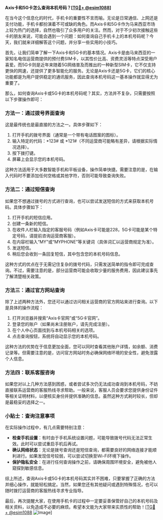 **Axis卡和5G卡怎么查询本机号码？[[TG💪+ @esim1088](https://t.me/s/esim1088)]**

在当今这个信息化的时代，手机卡的重要性不言而喻。无论是日常通信、上网还是支付功能，手机卡都扮演着不可或缺的角色。而Axis卡和5G卡作为马来西亚市场上较为热门的选择，自然也吸引了众多用户的关注。然而，对于不少初次接触这些卡的朋友来说，可能会遇到一个问题：如何查询自己手机卡上的本机号码呢？今天，我们就来详细解答这个问题，并分享一些实用的小技巧。

首先，让我们简单了解一下Axis卡和5G卡的基本情况。Axis卡是由马来西亚的一家知名电信运营商提供的预付费SIM卡，以其性价比高、资费灵活等特点深受用户喜爱。而5G卡则是近年来随着5G网络普及而推出的一种新型SIM卡，它不仅支持更快的网速，还提供了更多智能化的服务。无论是Axis卡还是5G卡，它们的核心功能都是为用户提供稳定的通讯服务，因此查询本机号码这一基本操作就显得尤为重要了。

那么，如何查询Axis卡或5G卡的本机号码呢？其实，方法并不复杂，只需要按照以下步骤操作即可：

### 方法一：通过拨号界面查询

这是最传统也是最直接的方法之一。具体步骤如下：

1. 打开手机的拨号界面（通常是一个带有电话图案的图标）。
2. 输入特定的代码：*123# 或 *121#（不同运营商可能略有差异，请根据实际情况选择）。
3. 按下拨打键。
4. 屏幕上会显示您的本机号码。

这种方法适用于大多数智能手机和平板设备，操作简单快捷。需要注意的是，在输入代码时不要添加任何空格或其他字符，否则可能导致查询失败。

### 方法二：通过短信查询

如果您不想通过拨号的方式进行查询，也可以尝试发送短信的方式来获取本机号码。具体步骤如下：

1. 打开手机的短信应用。
2. 创建一条新的短信。
3. 在收件人栏输入指定的客服号码（例如Axis卡可能是228，5G卡可能是某个特定号码，请提前咨询运营商客服）。
4. 在内容栏输入“MY”或“MYPHONE”等关键词（具体词汇以运营商规定为准）。
5. 发送短信。
6. 稍后您会收到一条回复短信，其中包含您的本机号码信息。

这种方式的优点在于无需记住复杂的拨号代码，只需发送简单的指令即可完成查询。不过，需要注意的是，部分运营商可能会收取少量的服务费用，因此建议事先了解清楚相关政策。

### 方法三：通过官方网站查询

除了上述两种方法外，您还可以通过访问相关运营商的官方网站来进行查询。以下是具体的操作流程：

1. 打开浏览器并搜索“Axis卡官网”或“5G卡官网”。
2. 登录您的账户（如果尚未注册账户，请先完成注册）。
3. 在个人中心页面找到与本机号码相关的选项。
4. 点击查询按钮，系统将自动显示您的本机号码。

这种方法的优势在于信息更加全面，您可以同时查看其他账户详情，如余额、消费记录等。但需要注意的是，访问官方网站时务必确保网络环境的安全性，避免泄露个人信息。

### 方法四：联系客服咨询

如果您对以上几种方法感到困惑，或者尝试多次仍无法成功查询到本机号码，不妨直接联系运营商的客服热线寻求帮助。一般来说，客服人员会要求您提供身份证件等相关证明材料，以便核实身份并提供准确的信息。虽然这种方式耗时较长，但却是最稳妥的选择之一。

### 小贴士：查询注意事项

在实际操作过程中，有几点需要特别注意：

- **检查手机设置**：有时由于手机系统设置问题，可能导致拨号代码无法正常生效。此时可以尝试重启手机后再试。
- **确认网络状态**：无论是拨号查询还是短信查询，都需要良好的网络连接才能顺利进行。如果发现信号较弱，可以尝试切换至Wi-Fi环境下操作。
- **保护隐私安全**：在进行任何查询操作之前，请确保周围环境安全，避免被他人窥探到敏感信息。

综上所述，查询Axis卡或5G卡的本机号码其实并不困难，只要掌握了正确的方法并细心操作，就能轻松搞定。当然，如果您还有其他疑问或遇到特殊情况，也可以随时拨打运营商的客服热线寻求专业指导。

最后，再次提醒大家，在使用手机卡的过程中一定要妥善保管好自己的本机号码及相关资料，以免造成不必要的麻烦。希望本文能为大家带来实质性的帮助！[[TG💪+ @esim1088](https://t.me/s/esim1088) ![Image](https://i.postimg.cc/4NQfJmqS/Snipaste-2025-05-13-00-14-12.png)]